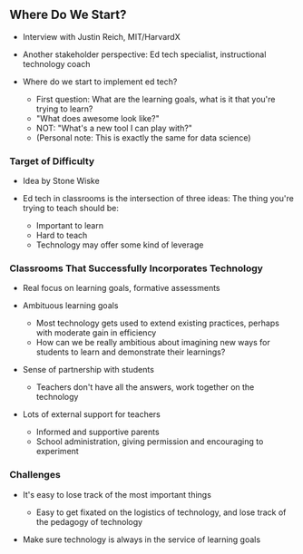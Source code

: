 ## Where Do We Start?

- Interview with Justin Reich, MIT/HarvardX

- Another stakeholder perspective: Ed tech specialist, instructional technology
  coach

- Where do we start to implement ed tech?
    - First question: What are the learning goals, what is it that you're
      trying to learn?
    - "What does awesome look like?"
    - NOT: "What's a new tool I can play with?"
    - (Personal note: This is exactly the same for data science)


### Target of Difficulty

- Idea by Stone Wiske

- Ed tech in classrooms is the intersection of three ideas: The thing you're
  trying to teach should be:
    - Important to learn
    - Hard to teach
    - Technology may offer some kind of leverage

### Classrooms That Successfully Incorporates Technology

- Real focus on learning goals, formative assessments

- Ambituous learning goals
    - Most technology gets used to extend existing practices, perhaps with
      moderate gain in efficiency
    - How can we be really ambitious about imagining new ways for students to
      learn and demonstrate their learnings?

- Sense of partnership with students
    - Teachers don't have all the answers, work together on the technology

- Lots of external support for teachers
    - Informed and supportive parents
    - School administration, giving permission and encouraging to experiment

### Challenges

- It's easy to lose track of the most important things
    - Easy to get fixated on the logistics of technology, and lose track of the
      pedagogy of technology

- Make sure technology is always in the service of learning goals





